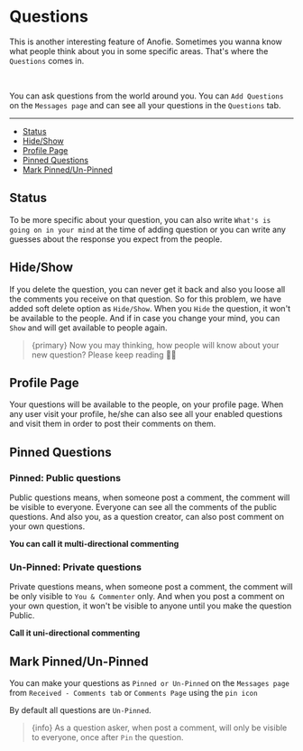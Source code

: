 # Questions

This is another interesting feature of Anofie. Sometimes you wanna know what people think about you in some specific areas. That's where the `Questions` comes in. 

<br>

You can ask questions from the world around you. You can `Add Questions` on the `Messages page` and can see all your questions in the `Questions` tab.


---

- [Status](#Status)
- [Hide/Show](#Hide-Show)
- [Profile Page](#Profile-Page)
- [Pinned Questions](#Pinned-Questions)
- [Mark Pinned/Un-Pinned](#mark-Pinned-Un-pinned)


<a name="Status"></a>
## Status

To be more specific about your question, you can also write `What's is going on in your mind` at the time of adding question or you can write any guesses about the response you expect from the people.


<a name="Hide-Show"></a>
## Hide/Show

If you delete the question, you can never get it back and also you loose all the comments you receive on that question. So for this problem, we have added soft delete option as `Hide/Show`. When you `Hide` the question, it won't be available to the people. And if in case you change your mind, you can `Show` and will get available to people again.


> {primary} Now you may thinking, how people will know about your new question? Please keep reading 🙏🏻


<a name="Profile-Page"></a>
## Profile Page

Your questions will be available to the people, on your profile page. When any user visit your profile, he/she can also see all your enabled questions and visit them in order to post their comments on them.



<a name="Pinned-Questions"></a>
## Pinned Questions

### Pinned: Public questions

Public questions means, when someone post a comment, the comment will be visible to everyone. Everyone can see all the comments of the public questions. And also you, as a question creator, can also post comment on your own questions.

**You can call it multi-directional commenting**


### Un-Pinned: Private questions

Private questions means, when someone post a comment, the comment will be only visible to `You & Commenter` only. And when you post a comment on your own question, it won't be visible to anyone until you make the question Public. 

**Call it uni-directional commenting**



<a name="mark-Pinned-Un-pinned"></a>
## Mark Pinned/Un-Pinned

You can make your questions as `Pinned or Un-Pinned` on the `Messages page` from `Received - Comments tab` or `Comments Page` using the `pin icon` <larecipe-badge type="primary" circle icon="fa fa-thumbtack"></larecipe-badge>

By default all questions are `Un-Pinned`. 

> {info} As a question asker, when post a comment, will only be visible to everyone, once after `Pin` <larecipe-badge type="primary" circle icon="fa fa-thumbtack"></larecipe-badge> the question.